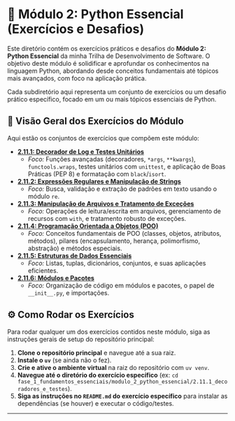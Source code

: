 # 🐍 Módulo 2: Python Essencial (Exercícios e Desafios)

Este diretório contém os exercícios práticos e desafios do **Módulo 2: Python Essencial** da minha Trilha de Desenvolvimento de Software. O objetivo deste módulo é solidificar e aprofundar os conhecimentos na linguagem Python, abordando desde conceitos fundamentais até tópicos mais avançados, com foco na aplicação prática.

Cada subdiretório aqui representa um conjunto de exercícios ou um desafio prático específico, focado em um ou mais tópicos essenciais de Python.

## 📝 Visão Geral dos Exercícios do Módulo

Aqui estão os conjuntos de exercícios que compõem este módulo:

* **[2.11.1: Decorador de Log e Testes Unitários](2.11.1_decoradores_e_testes/README.md)**
    * *Foco:* Funções avançadas (decoradores, `*args`, `**kwargs`), `functools.wraps`, testes unitários com `unittest`, e aplicação de Boas Práticas (PEP 8) e formatação com `black`/`isort`.
* **[2.11.2: Expressões Regulares e Manipulação de Strings](2.11.2_expressoes_regulares/README.md)**
    * *Foco:* Busca, validação e extração de padrões em texto usando o módulo `re`.
* **[2.11.3: Manipulação de Arquivos e Tratamento de Exceções](2.11.3_arquivos_e_excecoes/README.md)**
    * *Foco:* Operações de leitura/escrita em arquivos, gerenciamento de recursos com `with`, e tratamento robusto de exceções.
* **[2.11.4: Programação Orientada a Objetos (POO)](2.11.4_POO/README.md)**
    * *Foco:* Conceitos fundamentais de POO (classes, objetos, atributos, métodos), pilares (encapsulamento, herança, polimorfismo, abstração) e métodos especiais.
* **[2.11.5: Estruturas de Dados Essenciais](2.11.5_estrutura_de_dados/README.md)**
    * *Foco:* Listas, tuplas, dicionários, conjuntos, e suas aplicações eficientes.
* **[2.11.6: Módulos e Pacotes](2.11.6_modulos_e_pacotes/README.md)**
    * *Foco:* Organização de código em módulos e pacotes, o papel de `__init__.py`, e importações.

## ⚙️ Como Rodar os Exercícios

Para rodar qualquer um dos exercícios contidos neste módulo, siga as instruções gerais de setup do repositório principal:

1.  **Clone o repositório principal** e navegue até a sua raiz.
2.  **Instale o `uv`** (se ainda não o fez).
3.  **Crie e ative o ambiente virtual** na raiz do repositório com `uv venv`.
4.  **Navegue até o diretório do exercício específico** (ex: `cd fase_1_fundamentos_essenciais/modulo_2_python_essencial/2.11.1_decoradores_e_testes`).
5.  **Siga as instruções no `README.md` do exercício específico** para instalar as dependências (se houver) e executar o código/testes.

---
